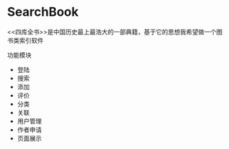 # SearchBook
&lt;&lt;四库全书>>是中国历史最上最浩大的一部典籍，基于它的思想我希望做一个图书类索引软件

功能模块
- 登陆
- 搜索
- 添加
- 评价
- 分类
- 关联
- 用户管理
- 作者申请
- 页面展示
